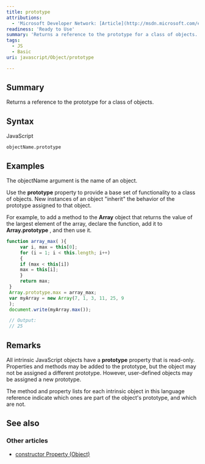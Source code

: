 ```yaml
---
title: prototype
attributions:
  - 'Microsoft Developer Network: [Article](http://msdn.microsoft.com/en-us/library/ie/f5s9ycex(v=vs.94).aspx)'
readiness: 'Ready to Use'
summary: 'Returns a reference to the prototype for a class of objects.'
tags:
  - JS
  - Basic
uri: javascript/Object/prototype

---
```

## <span>Summary</span>

Returns a reference to the prototype for a class of objects.

## <span>Syntax</span>

<span class="language">JavaScript</span>

    objectName.prototype

## <span>Examples</span>

The objectName argument is the name of an object.

Use the **prototype** property to provide a base set of functionality to a class of objects. New instances of an object "inherit" the behavior of the prototype assigned to that object.

For example, to add a method to the **Array** object that returns the value of the largest element of the array, declare the function, add it to **Array.prototype** , and then use it.

``` js
function array_max( ){
     var i, max = this[0];
     for (i = 1; i < this.length; i++)
     {
     if (max < this[i])
     max = this[i];
     }
     return max;
 }
 Array.prototype.max = array_max;
 var myArray = new Array(7, 1, 3, 11, 25, 9
 );
 document.write(myArray.max());

 // Output:
 // 25
```

## <span>Remarks</span>

All intrinsic JavaScript objects have a **prototype** property that is read-only. Properties and methods may be added to the prototype, but the object may not be assigned a different prototype. However, user-defined objects may be assigned a new prototype.

The method and property lists for each intrinsic object in this language reference indicate which ones are part of the object's prototype, and which are not.

## <span>See also</span>

### <span>Other articles</span>

-   [constructor Property (Object)](/javascript/Object/constructor)

